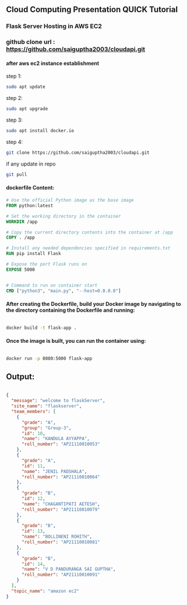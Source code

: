 ## Cloud Computing Presentation QUICK Tutorial 
### Flask Server Hosting in AWS EC2
### github clone url  : <a href='https://github.com/saiguptha2003/cloudapi.git'>https://github.com/saiguptha2003/cloudapi.git</a>

#### after aws ec2 instance establishment
step 1:
```bash
sudo apt update

```
step 2:
```bash
sudo apt upgrade
```
step 3:

```bash
sudo apt install docker.io
```

step 4:
```bash
git clone https://github.com/saiguptha2003/cloudapi.git

```
if any update in repo 
```bash
git pull
```
#### dockerfile Content:
```dockerfile
# Use the official Python image as the base image
FROM python:latest

# Set the working directory in the container
WORKDIR /app

# Copy the current directory contents into the container at /app
COPY . /app

# Install any needed dependencies specified in requirements.txt
RUN pip install Flask

# Expose the port Flask runs on
EXPOSE 5000


# Command to run on container start
CMD ["python3", "main.py", "--host=0.0.0.0"]

```

#### After creating the Dockerfile, build your Docker image by navigating to the directory containing the Dockerfile and running:

```bash

docker build -t flask-app .

```
#### Once the image is built, you can run the container using:


```bash

docker run -p 8080:5000 flask-app

```
## Output:

```json

{
  "message": "welcome to flaskServer",
  "site_name": "flaskserver",
  "team_members": [
    {
      "grade": "A",
      "group": "Group-3",
      "id": 10,
      "name": "KANDULA AYYAPPA",
      "roll_number": "AP21110010053"
    },
    {
      "grade": "A",
      "id": 11,
      "name": "JENIL PADSHALA",
      "roll_number": "AP21110010064"
    },
    {
      "grade": "B",
      "id": 12,
      "name": "CHAGANTIPATI AETESH",
      "roll_number": "AP21110010079"
    },
    {
      "grade": "B",
      "id": 13,
      "name": "BOLLINENI ROHITH",
      "roll_number": "AP21110010081"
    },
    {
      "grade": "B",
      "id": 14,
      "name": "V D PANDURANGA SAI GUPTHA",
      "roll_number": "AP21110010091"
    }
  ],
  "topic_name": "amazon ec2"
}

```
